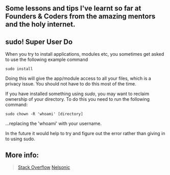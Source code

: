 ## Some lessons and tips I've learnt so far at Founders & Coders from the amazing mentors and the holy internet.


## sudo! Super User Do

When you try to install applications, modules etc, you sometimes get asked to use the following example command
```
sudo install
```
Doing this will give the app/module access to all your files, which is a privacy issue. You should not have to do this most of the time. 

If you have installed something using *sudo*, you may want to reclaim ownership of your directory. To do this you need to run the following command:
```
sudo chown -R 'whoami' [directory]
```
...replacing the 'whoami' with your username.


In the future it would help to try and figure out the error rather than giving in to using sudo. 

## More info:
>[Stack Overflow](http://stackoverflow.com/questions/16151018/npm-throws-error-without-sudo/16151707#16151707)
>[Nelsonic](https://github.com/nelsonic)